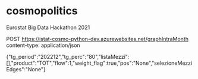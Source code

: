 # cosmopolitics
Eurostat Big Data Hackathon 2021

POST https://istat-cosmo-python-dev.azurewebsites.net/graphIntraMonth
content-type: application/json

{"tg_period":"202212","tg_perc":"80","listaMezzi":[],"product":"TOT","flow":1,"weight_flag":true,"pos":"None","selezioneMezziEdges":"None"}